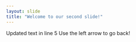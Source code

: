 ```yaml
---
layout: slide
title: "Welcome to our second slide!"
---
```

Updated text in line 5
Use the left arrow to go back!
